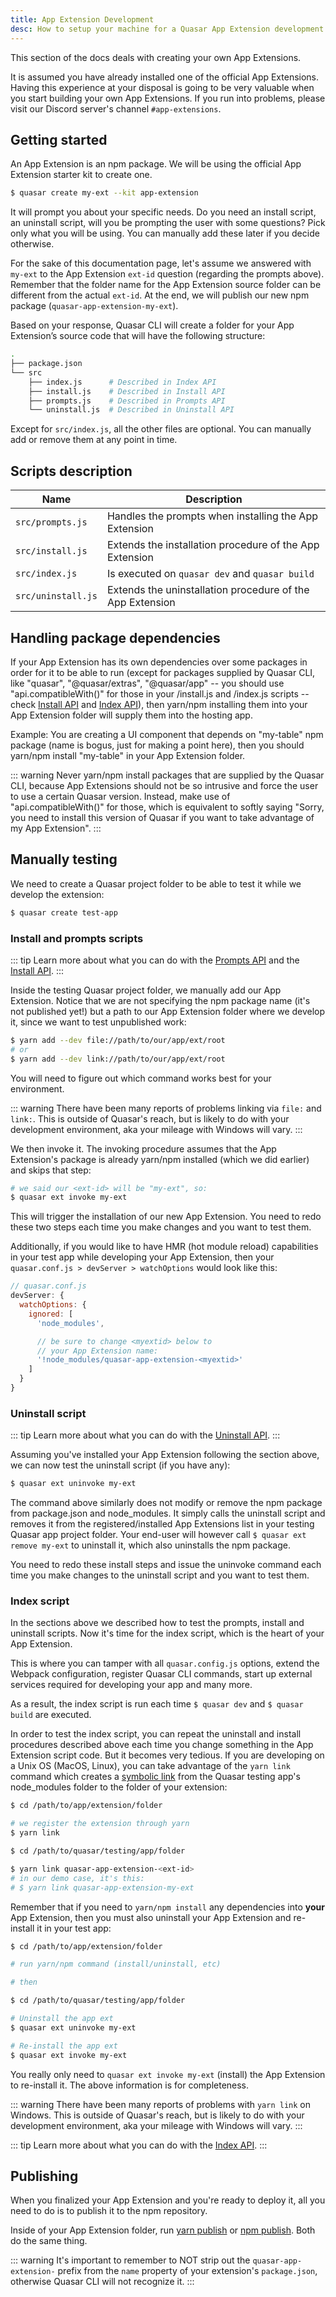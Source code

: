 ```yaml
---
title: App Extension Development
desc: How to setup your machine for a Quasar App Extension development and getting started quickly.
---
```


This section of the docs deals with creating your own App Extensions.

It is assumed you have already installed one of the official App Extensions. Having this experience at your disposal is going to be very valuable when you start building your own App Extensions. If you run into problems, please visit our Discord server's channel `#app-extensions`.

## Getting started
An App Extension is an npm package. We will be using the official App Extension starter kit to create one.

```bash
$ quasar create my-ext --kit app-extension
```

It will prompt you about your specific needs. Do you need an install script, an uninstall script, will you be prompting the user with some questions? Pick only what you will be using. You can manually add these later if you decide otherwise.

For the sake of this documentation page, let's assume we answered with `my-ext` to the App Extension `ext-id` question (regarding the prompts above). Remember that the folder name for the App Extension source folder can be different from the actual `ext-id`. At the end, we will publish our new npm package (`quasar-app-extension-my-ext`).

Based on your response, Quasar CLI will create a folder for your App Extension’s source code that will have the following structure:

```bash
.
├── package.json
└── src
    ├── index.js      # Described in Index API
    ├── install.js    # Described in Install API
    ├── prompts.js    # Described in Prompts API
    └── uninstall.js  # Described in Uninstall API
```

Except for `src/index.js`, all the other files are optional. You can manually add or remove them at any point in time.

## Scripts description

| Name | Description |
| --- | --- |
| `src/prompts.js` | Handles the prompts when installing the App Extension |
| `src/install.js` | Extends the installation procedure of the App Extension |
| `src/index.js` | Is executed on `quasar dev` and `quasar build` |
| `src/uninstall.js` | Extends the uninstallation procedure of the App Extension |

## Handling package dependencies

If your App Extension has its own dependencies over some packages in order for it to be able to run (except for packages supplied by Quasar CLI, like "quasar", "@quasar/extras", "@quasar/app" -- you should use "api.compatibleWith()" for those in your /install.js and /index.js scripts -- check [Install API](/app-extensions/development-guide/install-api) and [Index API](/app-extensions/development-guide/index-api)), then yarn/npm installing them into your App Extension folder will supply them into the hosting app.

Example: You are creating a UI component that depends on "my-table" npm package (name is bogus, just for making a point here), then you should yarn/npm install "my-table" in your App Extension folder.

::: warning
Never yarn/npm install packages that are supplied by the Quasar CLI, because App Extensions should not be so intrusive and force the user to use a certain Quasar version. Instead, make use of "api.compatibleWith()" for those, which is equivalent to softly saying "Sorry, you need to install this version of Quasar if you want to take advantage of my App Extension".
:::

## Manually testing

We need to create a Quasar project folder to be able to test it while we develop the extension:

```bash
$ quasar create test-app
```

### Install and prompts scripts

::: tip
Learn more about what you can do with the [Prompts API](/app-extensions/development-guide/prompts-api) and the [Install API](/app-extensions/development-guide/install-api).
:::

Inside the testing Quasar project folder, we manually add our App Extension. Notice that we are not specifying the npm package name (it's not published yet!) but a path to our App Extension folder where we develop it, since we want to test unpublished work:

```bash
$ yarn add --dev file://path/to/our/app/ext/root
# or
$ yarn add --dev link://path/to/our/app/ext/root
```
You will need to figure out which command works best for your environment.

::: warning
There have been many reports of problems linking via `file:` and `link:`. This is outside of Quasar's reach, but is likely to do with your development environment, aka your mileage with Windows will vary.
:::

We then invoke it. The invoking procedure assumes that the App Extension's package is already yarn/npm installed (which we did earlier) and skips that step:

```bash
# we said our <ext-id> will be "my-ext", so:
$ quasar ext invoke my-ext
```

This will trigger the installation of our new App Extension. You need to redo these two steps each time you make changes and you want to test them.

Additionally, if you would like to have HMR (hot module reload) capabilities in your test app while developing your App Extension, then your `quasar.conf.js > devServer > watchOptions` would look like this:

```js
// quasar.conf.js
devServer: {
  watchOptions: {
    ignored: [
      'node_modules',

      // be sure to change <myextid> below to
      // your App Extension name:
      '!node_modules/quasar-app-extension-<myextid>'
    ]
  }
}
```

### Uninstall script

::: tip
Learn more about what you can do with the [Uninstall API](/app-extensions/development-guide/uninstall-api).
:::

Assuming you've installed your App Extension following the section above, we can now test the uninstall script (if you have any):

```bash
$ quasar ext uninvoke my-ext
```

The command above similarly does not modify or remove the npm package from package.json and node_modules. It simply calls the uninstall script and removes it from the registered/installed App Extensions list in your testing Quasar app project folder. Your end-user will however call `$ quasar ext remove my-ext` to uninstall it, which also uninstalls the npm package.

You need to redo these install steps and issue the uninvoke command each time you make changes to the uninstall script and you want to test them.

### Index script

In the sections above we described how to test the prompts, install and uninstall scripts. Now it's time for the index script, which is the heart of your App Extension.

This is where you can tamper with all `quasar.config.js` options, extend the Webpack configuration, register Quasar CLI commands, start up external services required for developing your app and many more.

As a result, the index script is run each time `$ quasar dev` and `$ quasar build` are executed.

In order to test the index script, you can repeat the uninstall and install procedures described above each time you change something in the App Extension script code. But it becomes very tedious. If you are developing on a Unix OS (MacOS, Linux), you can take advantage of the `yarn link` command which creates a [symbolic link](https://en.wikipedia.org/wiki/Symbolic_link) from the Quasar testing app's node_modules folder to the folder of your extension:

```bash
$ cd /path/to/app/extension/folder

# we register the extension through yarn
$ yarn link

$ cd /path/to/quasar/testing/app/folder

$ yarn link quasar-app-extension-<ext-id>
# in our demo case, it's this:
# $ yarn link quasar-app-extension-my-ext
```

Remember that if you need to `yarn/npm install` any dependencies into **your** App Extension, then you must also uninstall your App Extension and re-install it in your test app:

```bash
$ cd /path/to/app/extension/folder

# run yarn/npm command (install/uninstall, etc)

# then

$ cd /path/to/quasar/testing/app/folder

# Uninstall the app ext
$ quasar ext uninvoke my-ext

# Re-install the app ext
$ quasar ext invoke my-ext
```

You really only need to `quasar ext invoke my-ext` (install) the App Extension to re-install it. The above information is for completeness.

::: warning
There have been many reports of problems with `yarn link` on Windows. This is outside of Quasar's reach, but is likely to do with your development environment, aka your mileage with Windows will vary.
:::

::: tip
Learn more about what you can do with the [Index API](/app-extensions/development-guide/index-api).
:::

## Publishing
When you finalized your App Extension and you're ready to deploy it, all you need to do is to publish it to the npm repository.

Inside of your App Extension folder, run [yarn publish](https://yarnpkg.com/lang/en/docs/cli/publish/) or [npm publish](https://docs.npmjs.com/cli/publish). Both do the same thing.

::: warning
It's important to remember to NOT strip out the `quasar-app-extension-` prefix from the `name` property of your extension's `package.json`, otherwise Quasar CLI will not recognize it.
:::
